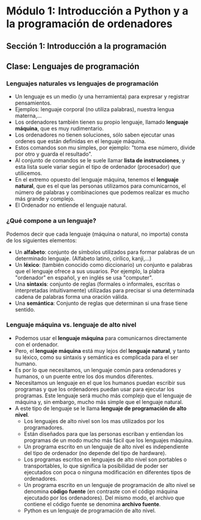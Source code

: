 # Módulo 1: Introducción a Python y a la programación de ordenadores
## Sección 1: Introducción a la programación
## Clase: Lenguajes de programación

### Lenguajes naturales vs lenguajes de programación

* Un lenguaje es un medio (y una herramienta) para expresar y registrar pensamientos.
* Ejemplos: lenguaje corporal (no utiliza palabras), nuestra lengua materna,...
* Los ordenadores también tienen su propio lenguaje, llamado **lenguaje máquina**, que es muy rudimentario.
* Los ordenadores no tienen soluciones, sólo saben ejecutar unas ordenes que están definidas en el lenguaje máquina.
* Estos comandos son mu simples, por ejemplo: "toma ese número, divide por otro y guarda el resultado".
* Al conjunto de comandos se le suele llamar **lista de instrucciones**, y esta lista suele variar según el tipo de ordenador (procesador) que utilicemos.
* En el extremo opuesto del lenguaje máquina, tenemos el **lenguaje natural**, que es el que las personas utilizamos para comunicarnos, el número de palabras y combinaciones que podemos realizar es mucho más grande y complejo.
* El Ordenador no entiende el lenguaje natural.

### ¿Qué compone a un lenguaje?

Podemos decir que cada lenguaje (máquina o natural, no importa) consta de los siguientes elementos:

* Un **alfabeto**: conjunto de símbolos utilizados para formar palabras de un determinado lenguaje. (Alfabeto latino, cirílico, kanji,...)
* Un **léxico**: (también conocido como diccionario) un conjunto e palabras que el lenguaje ofrece a sus usuarios. Por ejemplo, la plabra "ordenador" en español, y en inglés se usa "computer".
* Una **sintaxis**: conjunto de reglas (formales o informales, escritas o interpretadas intuitivamente) utilizadas para precisar si una determinada cadena de palabras forma una oración válida.
* Una **semántica**: Conjunto de reglas que determinan si una frase tiene sentido.

### Lenguaje máquina vs. lenguaje de alto nivel

* Podemos usar el **lenguaje máquina** para comunicarnos directamente con el ordenador.
* Pero, el **lenguaje máquina** está muy lejos del **lenguaje natural**, y tanto su léxico, como su sintaxis y semántica es complicada para el ser humano.
* Es por lo que necesitamos, un lenguaje común para ordenadores y humanos, o un puente entre los dos mundos diferentes. 
* Necesitamos un lenguaje en el que los humanos puedan escribir sus programas y que los ordenadores puedan usar para ejecutar los programas. Este lenguaje será mucho más complejo que el lenguaje de máquina y, sin embargo, mucho más simple que el lenguaje natural.
* A este tipo de lenguaje se le llama **lenguaje de programación de alto nivel**.
    * Los lenguajes de alto nivel son los mas utilizados por los programadores. 
    * Están diseñados para que las personas escriban y entiendan los programas de un modo mucho más fácil que los lenguajes máquina. 
    * Un programa escrito en un lenguaje de alto nivel es independiente del tipo de ordenador (no depende del tipo de hardware).
    * Los programas escritos en lenguajes de alto nivel son portables o transportables, lo que significa la posibilidad de poder ser ejecutados con poca o ninguna modificación en diferentes tipos de ordenadores.
    * Un programa escrito en un lenguaje de programación de alto nivel se denomina **código fuente** (en contraste con el código máquina ejecutado por los ordenadores). Del mismo modo, el archivo que contiene el código fuente se denomina **archivo fuente**.
    * Python es un lenguaje de programación de alto nivel.

